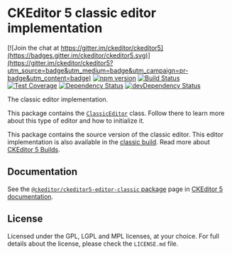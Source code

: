 CKEditor 5 classic editor implementation
========================================

[![Join the chat at https://gitter.im/ckeditor/ckeditor5](https://badges.gitter.im/ckeditor/ckeditor5.svg)](https://gitter.im/ckeditor/ckeditor5?utm_source=badge&utm_medium=badge&utm_campaign=pr-badge&utm_content=badge)
[![npm version](https://badge.fury.io/js/%40ckeditor%2Fckeditor5-editor-classic.svg)](https://www.npmjs.com/package/@ckeditor/ckeditor5-editor-classic)
[![Build Status](https://travis-ci.org/ckeditor/ckeditor5-editor-classic.svg?branch=master)](https://travis-ci.org/ckeditor/ckeditor5-editor-classic)
[![Test Coverage](https://codeclimate.com/github/ckeditor/ckeditor5-editor-classic/badges/coverage.svg)](https://codeclimate.com/github/ckeditor/ckeditor5-editor-classic/coverage)
[![Dependency Status](https://david-dm.org/ckeditor/ckeditor5-editor-classic/status.svg)](https://david-dm.org/ckeditor/ckeditor5-editor-classic)
[![devDependency Status](https://david-dm.org/ckeditor/ckeditor5-editor-classic/dev-status.svg)](https://david-dm.org/ckeditor/ckeditor5-editor-classic?type=dev)

The classic editor implementation.

This package contains the [`ClassicEditor`](https://ckeditor5.github.io/docs/nightly/ckeditor5/latest/api/module_editor-classic_classiceditor-ClassicEditor.html) class. Follow there to learn more about this type of editor and how to initialize it.

This package contains the source version of the classic editor. This editor implementation is also available in the [classic build](https://www.npmjs.com/package/@ckeditor/ckeditor5-build-classic). Read more about [CKEditor 5 Builds](https://ckeditor5.github.io/docs/nightly/ckeditor5/latest/builds/index.html).

## Documentation

See the [`@ckeditor/ckeditor5-editor-classic` package](https://ckeditor5.github.io/docs/nightly/ckeditor5/latest/api/editor-classic.html) page in [CKEditor 5 documentation](https://ckeditor5.github.io/docs/nightly/ckeditor5/latest/).

## License

Licensed under the GPL, LGPL and MPL licenses, at your choice. For full details about the license, please check the `LICENSE.md` file.
